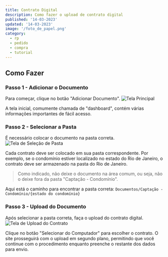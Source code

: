 ```yaml
---
title: Contrato Digital
description: Como fazer o upload de contrato digital
published: '14-03-2023'
updated: '14-03-2023'
image: '/foto_de_papel.png'
category:
  - rp
  - pedido
  - compra
  - tutorial
---
```


## Como Fazer

### Passo 1 - Adicionar o Documento

Para começar, clique no botão "Adicionar Documento".
![Tela Principal](/contrato-digital/tela-1.png)

A tela inicial, comumente chamada de "dashboard", contém várias informações importantes de fácil acesso.

### Passo 2 - Selecionar a Pasta

É necessário colocar o documento na pasta correta.
![Tela de Seleção de Pasta](/contrato-digital/tela-2.png)

Cada contrato deve ser colocado em sua pasta correspondente. Por exemplo, se o condomínio estiver localizado no estado do Rio de Janeiro, o contrato deve ser armazenado na pasta do Rio de Janeiro.

> Como indicado, não deixe o documento na área comum, ou seja, não o deixe fora da pasta "Captação - Condomínio".

Aqui está o caminho para encontrar a pasta correta:
`Documentos/Captação - Condomínio/{estado do condomínio}`

### Passo 3 - Upload do Documento

Após selecionar a pasta correta, faça o upload do contrato digital.
![Tela de Upload do Contrato](/contrato-digital/tela-3.png)

Clique no botão "Selecionar do Computador" para escolher o contrato. O site prosseguirá com o upload em segundo plano, permitindo que você continue com o procedimento enquanto preenche o restante dos dados para envio.

